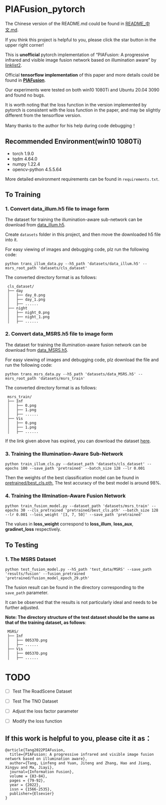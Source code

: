 # PIAFusion_pytorch

The Chinese version of the README.md could be found in [README_中文.md](https://github.com/linklist2/PIAFusion_pytorch/blob/master/README_%E4%B8%AD%E6%96%87.md).

If you think this project is helpful to you, please click the star button in the upper right corner!

This is **unofficial** pytorch implementation of “PIAFusion: A progressive infrared and visible image fusion network based on illumination aware” by [linklist2](https://github.com/linklist2).

Official **tensorflow implementation** of this paper and more details could be found in **[PIAFusion](https://github.com/Linfeng-Tang/PIAFusion)**.

Our experiments were tested on both win10 1080Ti and Ubuntu 20.04 3090 and found no bugs.

It is worth noting that the loss function in the version implemented by pytorch is consistent with the loss function in the paper, and may be slightly different from the tensorflow version.

Many thanks to the author for his help during code debugging！

## Recommended Environment(win10 1080Ti)

 - torch 1.9.0 
 - tqdm 4.64.0  
 - numpy 1.22.4
 - opencv-python 4.5.5.64

More detailed environment requirements can be found in ```requirements.txt```. 

## To Training

 ### 1. Convert data_illum.h5 file to image form
The dataset for training the illumination-aware sub-network can be download from [data_illum.h5](https://pan.baidu.com/s/19Xbg3bWcMo600zZe7exnVg?pwd=PIAF).

Create ```datasets``` folder in this project, and then move the downloaded h5 file into it.

For easy viewing of images and debugging code, plz run the following code:
```shell
python trans_illum_data.py --h5_path 'datasets/data_illum.h5' --msrs_root_path 'datasets/cls_dataset'
```
The converted directory format is as follows:
```shell
 cls_dataset/
 ├── day
 │   ├── day_0.png
 │   ├── day_1.png
 │   ├── ......
 ├── night
 │   ├── night_0.png
 │   ├── night_1.png
 │   ├── ......
```

 ### 2. Convert data_MSRS.h5 file to image form
The dataset for training the illumination-aware fusion network can be download from [data_MSRS.h5](https://pan.baidu.com/s/1cO_wn2DOpiKLjHPaM1xZYQ?pwd=PIAF).

For easy viewing of images and debugging code, plz download the file and run the following code:
```shell
python trans_msrs_data.py --h5_path 'datasets/data_MSRS.h5' --msrs_root_path 'datasets/msrs_train'
```

The converted directory format is as follows:
```shell
 msrs_train/
 ├── Inf
 │   ├── 0.png
 │   ├── 1.png
 │   ├── ......
 ├── Vis
 │   ├── 0.png
 │   ├── 1.png
 │   ├── ......
```

If the link given above has expired, you can download the dataset [here](https://pan.baidu.com/s/18XjhLlzr_t9Y1sDYudJHww?pwd=u1tt). 


### 3. Training the Illumination-Aware Sub-Network
```shell
python train_illum_cls.py --dataset_path 'datasets/cls_dataset' --epochs 100 --save_path 'pretrained' --batch_size 128 --lr 0.001
```
Then the weights of the best classification model can be found in [pretrained/best_cls.pth](https://github.com/linklist2/PIAFusion_pytorch/blob/master/pretrained/best_cls.pth), The test accuracy of the best model is around 98%.

### 4. Training the Illmination-Aware Fusion Network
```shell
python train_fusion_model.py --dataset_path 'datasets/msrs_train' --epochs 30 --cls_pretrained 'pretrained/best_cls.pth' --batch_size 128 --lr 0.001 --loss_weight '[3, 7, 50]' --save_path 'pretrained'
```
The values in **loss_weight** correspond to **loss_illum**, **loss_aux**, **gradinet_loss** respectively.


## To Testing
### 1. The MSRS Dataset
```shell
python test_fusion_model.py --h5_path 'test_data/MSRS' --save_path 'results/fusion' --fusion_pretrained 'pretrained/fusion_model_epoch_29.pth'
```

The fusion result can be found in the directory corresponding to the ```save_path``` parameter.

It can be observed that the results is not particularly ideal and needs to be further adjusted.

**Note: The directory structure of the test dataset should be the same as that of the training dataset, as follows**:



```shell
 MSRS/
 ├── Inf
 │   ├── 00537D.png
 │   ├── ......
 ├── Vis
 │   ├── 00537D.png
 │   ├── ......
```

# TODO

 - [ ] Test The RoadScene Dataset
 - [ ] Test The TNO Dataset  
 - [ ] Adjust the loss factor parameter
 - [ ] Modify the loss function


## If this work is helpful to you, please cite it as：
```
@article{Tang2022PIAFusion,
  title={PIAFusion: A progressive infrared and visible image fusion network based on illumination aware},
  author={Tang, Linfeng and Yuan, Jiteng and Zhang, Hao and Jiang, Xingyu and Ma, Jiayi},
  journal={Information Fusion},
  volume = {83-84},
  pages = {79-92},
  year = {2022},
  issn = {1566-2535},
  publisher={Elsevier}
}
```
